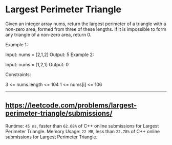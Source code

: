 # Largest Perimeter Triangle

Given an integer array nums, return the largest perimeter of a triangle with a non-zero area, formed from three of these lengths. If it is impossible to form any triangle of a non-zero area, return 0.

 

Example 1:

Input: nums = [2,1,2]
Output: 5
Example 2:

Input: nums = [1,2,1]
Output: 0
 

Constraints:

3 <= nums.length <= 104
1 <= nums[i] <= 106

---

https://leetcode.com/problems/largest-perimeter-triangle/submissions/
---

Runtime: `45 ms`, faster than `62.68%` of C++ online submissions for Largest Perimeter Triangle.
Memory Usage: `22 MB`, less than `22.78%` of C++ online submissions for Largest Perimeter Triangle.